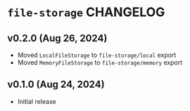 # `file-storage` CHANGELOG

## v0.2.0 (Aug 26, 2024)

- Moved `LocalFileStorage` to `file-storage/local` export
- Moved `MemoryFileStorage` to `file-storage/memory` export

## v0.1.0 (Aug 24, 2024)

- Initial release
